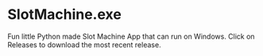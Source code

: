# SlotMachine.exe
Fun little Python made Slot Machine App that can run on Windows. Click on Releases to download the most recent release. 
